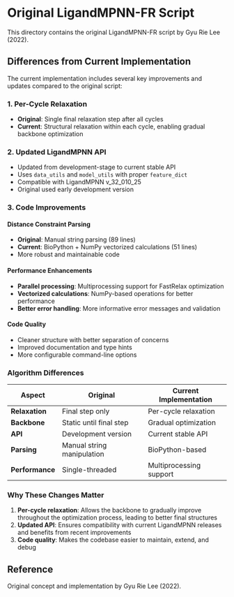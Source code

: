 # Original LigandMPNN-FR Script

This directory contains the original LigandMPNN-FR script by Gyu Rie Lee (2022).

## Differences from Current Implementation

The current implementation includes several key improvements and updates compared to the original script:

### 1. **Per-Cycle Relaxation**
- **Original**: Single final relaxation step after all cycles
- **Current**: Structural relaxation within each cycle, enabling gradual backbone optimization

### 2. **Updated LigandMPNN API**
- Updated from development-stage to current stable API
- Uses `data_utils` and `model_utils` with proper `feature_dict`
- Compatible with LigandMPNN v_32_010_25
- Original used early development version

### 3. **Code Improvements**

#### Distance Constraint Parsing
- **Original**: Manual string parsing (89 lines)
- **Current**: BioPython + NumPy vectorized calculations (51 lines)
- More robust and maintainable code

#### Performance Enhancements
- **Parallel processing**: Multiprocessing support for FastRelax optimization
- **Vectorized calculations**: NumPy-based operations for better performance
- **Better error handling**: More informative error messages and validation

#### Code Quality
- Cleaner structure with better separation of concerns
- Improved documentation and type hints
- More configurable command-line options

### Algorithm Differences

| Aspect | Original | Current Implementation |
|--------|----------|----------------------|
| **Relaxation** | Final step only | Per-cycle relaxation |
| **Backbone** | Static until final step | Gradual optimization |
| **API** | Development version | Current stable API |
| **Parsing** | Manual string manipulation | BioPython-based |
| **Performance** | Single-threaded | Multiprocessing support |

### Why These Changes Matter

1. **Per-cycle relaxation**: Allows the backbone to gradually improve throughout the optimization process, leading to better final structures
2. **Updated API**: Ensures compatibility with current LigandMPNN releases and benefits from recent improvements
3. **Code quality**: Makes the codebase easier to maintain, extend, and debug

## Reference

Original concept and implementation by Gyu Rie Lee (2022).

